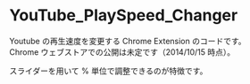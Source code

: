 YouTube_PlaySpeed_Changer
=========================

Youtube の再生速度を変更する Chrome Extension のコードです。  
Chrome ウェブストアでの公開は未定です（2014/10/15 時点）。

スライダーを用いて % 単位で調整できるのが特徴です。

